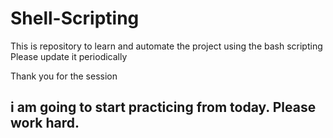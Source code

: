 # Shell-Scripting
This is repository to learn and automate the project using the bash scripting
Please update it periodically 

Thank you for the session
## i am going to start practicing from today. Please work hard.
